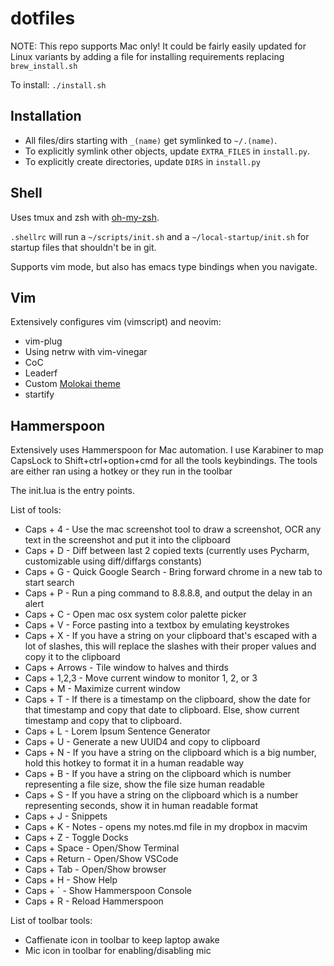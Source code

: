 # dotfiles

NOTE: This repo supports Mac only!  It could be fairly easily updated for Linux variants by adding a file for installing requirements replacing `brew_install.sh`

To install: `./install.sh`

## Installation

- All files/dirs starting with `_(name)` get symlinked to `~/.(name)`.
- To explicitly symlink other objects, update `EXTRA_FILES` in `install.py`.
- To explicitly create directories, update `DIRS` in `install.py`

## Shell

Uses tmux and zsh with [oh-my-zsh](https://ohmyz.sh/).

`.shellrc` will run a `~/scripts/init.sh` and a `~/local-startup/init.sh` for
startup files that shouldn't be in git.

Supports vim mode, but also has emacs type bindings when you navigate.


## Vim

Extensively configures vim (vimscript) and neovim:

- vim-plug
- Using netrw with vim-vinegar
- CoC
- Leaderf
- Custom [Molokai theme](https://github.com/johnnadratowski/molokai)
- startify

## Hammerspoon

Extensively uses Hammerspoon for Mac automation.  I use Karabiner to map
CapsLock to Shift+ctrl+option+cmd for all the tools keybindings.
The tools are either ran using a hotkey or they run in the toolbar

The init.lua is the entry points.

List of tools:

- Caps + 4		- Use the mac screenshot tool to draw a screenshot, OCR any text in the screenshot and put it into the clipboard
- Caps + D		- Diff between last 2 copied texts (currently uses Pycharm, customizable using diff/diffargs constants)
- Caps + G		- Quick Google Search - Bring forward chrome in a new tab to start search
- Caps + P		- Run a ping command to 8.8.8.8, and output the delay in an alert
- Caps + C		- Open mac osx system color palette picker
- Caps + V		- Force pasting into a textbox by emulating keystrokes
- Caps + X		- If you have a string on your clipboard that's escaped with a lot of slashes, this will replace the slashes with their proper values and copy it to the clipboard
- Caps + Arrows - Tile window to halves and thirds
- Caps + 1,2,3  - Move current window to monitor 1, 2, or 3
- Caps + M		- Maximize current window
- Caps + T		- If there is a timestamp on the clipboard, show the date for that timestamp and copy that date to clipboard.  Else, show current timestamp and copy that to clipboard.
- Caps + L		- Lorem Ipsum Sentence Generator
- Caps + U		- Generate a new UUID4 and copy to clipboard
- Caps + N		- If you have a string on the clipboard which is a big number, hold this hotkey to format it in a human readable way
- Caps + B		- If you have a string on the clipboard which is number representing a file size, show the file size human readable
- Caps + S		- If you have a string on the clipboard which is a number representing seconds, show it in human readable format
- Caps + J		- Snippets
- Caps + K		- Notes - opens my notes.md file in my dropbox in macvim
- Caps + Z		- Toggle Docks
- Caps + Space  - Open/Show Terminal
- Caps + Return - Open/Show VSCode
- Caps + Tab	- Open/Show browser
- Caps + H		- Show Help
- Caps + `		- Show Hammerspoon Console
- Caps + R		- Reload Hammerspoon

List of toolbar tools:

- Caffienate icon in toolbar to keep laptop awake
- Mic icon in toolbar for enabling/disabling mic

